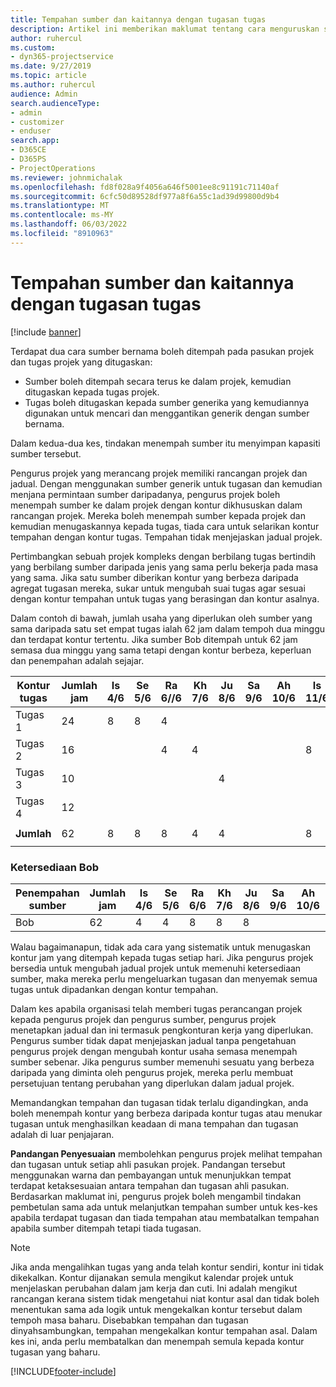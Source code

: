 ```yaml
---
title: Tempahan sumber dan kaitannya dengan tugasan tugas
description: Artikel ini memberikan maklumat tentang cara menguruskan sumber yang dinamakan, tempahan sumber dan tugasan tugas dan cara ia berkaitan antara satu sama lain.
author: ruhercul
ms.custom:
- dyn365-projectservice
ms.date: 9/27/2019
ms.topic: article
ms.author: ruhercul
audience: Admin
search.audienceType:
- admin
- customizer
- enduser
search.app:
- D365CE
- D365PS
- ProjectOperations
ms.reviewer: johnmichalak
ms.openlocfilehash: fd8f028a9f4056a646f5001ee8c91191c71140af
ms.sourcegitcommit: 6cfc50d89528df977a8f6a55c1ad39d99800d9b4
ms.translationtype: MT
ms.contentlocale: ms-MY
ms.lasthandoff: 06/03/2022
ms.locfileid: "8910963"
---
```

# <a name="resource-bookings-and-how-they-relate-to-task-assignments"></a>Tempahan sumber dan kaitannya dengan tugasan tugas

[!include [banner](../includes/psa-now-project-operations.md)]

Terdapat dua cara sumber bernama boleh ditempah pada pasukan projek dan tugas projek yang ditugaskan:

- Sumber boleh ditempah secara terus ke dalam projek, kemudian ditugaskan kepada tugas projek.
- Tugas boleh ditugaskan kepada sumber generika yang kemudiannya digunakan untuk mencari dan menggantikan generik dengan sumber bernama. 

Dalam kedua-dua kes, tindakan menempah sumber itu menyimpan kapasiti sumber tersebut.

Pengurus projek yang merancang projek memiliki rancangan projek dan jadual. Dengan menggunakan sumber generik untuk tugasan dan kemudian menjana permintaan sumber daripadanya, pengurus projek boleh menempah sumber ke dalam projek dengan kontur dikhususkan dalam rancangan projek. Mereka boleh menempah sumber kepada projek dan kemudian menugaskannya kepada tugas, tiada cara untuk selarikan kontur tempahan dengan kontur tugas. Tempahan tidak menjejaskan jadual projek.

Pertimbangkan sebuah projek kompleks dengan berbilang tugas bertindih yang berbilang sumber daripada jenis yang sama perlu bekerja pada masa yang sama. Jika satu sumber diberikan kontur yang berbeza daripada agregat tugasan mereka, sukar untuk mengubah suai tugas agar sesuai dengan kontur tempahan untuk tugas yang berasingan dan kontur asalnya.

Dalam contoh di bawah, jumlah usaha yang diperlukan oleh sumber yang sama daripada satu set empat tugas ialah 62 jam dalam tempoh dua minggu dan terdapat kontur tertentu. Jika sumber Bob ditempah untuk 62 jam semasa dua minggu yang sama tetapi dengan kontur berbeza, keperluan dan penempahan adalah sejajar.

| **Kontur tugas**    | **Jumlah jam** | Is 4/6 | Se 5/6 | Ra 6//6 | Kh 7/6 | Ju 8/6 | Sa 9/6 | Ah 10/6 | Is 11/6 | Se 12/6 | Ra 13/6 | Kh 14/6 | Ju 15/6 |
|----------------------|-----------------|--------|--------|--------|--------|--------|--------|---------|---------|---------|---------|---------|---------|
| Tugas 1               | 24              | 8      | 8      | 4      |        |        |        |         |         |         | 4       |         |         |
| Tugas 2               | 16              |        |        | 4      | 4      |        |        |         | 8       |         |         |         |         |
| Tugas 3               | 10              |        |        |        |        | 4      |        |         |         | 4       |         | 2       |         |
| Tugas 4               | 12              |        |        |        |        |        |        |         |         |         | 4       |         | 8       |
|                      |                 |        |        |        |        |        |        |         |         |         |         |         |         |
| **Jumlah**           | 62              | 8      | 8      | 8      | 4      | 4      |        |         | 8       | 4       | 8       | 2       | 8       |
|                      |                 |        |        |        |        |        |        |         |         |         |         |

### <a name="bobs-availability"></a>Ketersediaan Bob
| **Penempahan sumber** | **Jumlah jam** | Is 4/6 | Se 5/6 | Ra 6/6 | Kh 7/6 | Ju 8/6 | Sa 9/6 | Ah 10/6 | Is 11/6 | Se 12/6 | Ra 13/6 | Kh 14/6 | Ju 15/6 |
|------------------------|-----------------|--------|--------|--------|--------|--------|--------|---------|---------|---------|---------|---------|---------|
| Bob                    | 62              | 4      | 4      | 8      | 8      | 8      |        |         | 4       | 4       | 8       | 8       | 6       |

Walau bagaimanapun, tidak ada cara yang sistematik untuk menugaskan kontur jam yang ditempah kepada tugas setiap hari. Jika pengurus projek bersedia untuk mengubah jadual projek untuk memenuhi ketersediaan sumber, maka mereka perlu mengeluarkan tugasan dan menyemak semua tugas untuk dipadankan dengan kontur tempahan.

Dalam kes apabila organisasi telah memberi tugas perancangan projek kepada pengurus projek dan pengurus sumber, pengurus projek menetapkan jadual dan ini termasuk pengkonturan kerja yang diperlukan. Pengurus sumber tidak dapat menjejaskan jadual tanpa pengetahuan pengurus projek dengan mengubah kontur usaha semasa menempah sumber sebenar. Jika pengurus sumber memenuhi sesuatu yang berbeza daripada yang diminta oleh pengurus projek, mereka perlu membuat persetujuan tentang perubahan yang diperlukan dalam jadual projek.

Memandangkan tempahan dan tugasan tidak terlalu digandingkan, anda boleh menempah kontur yang berbeza daripada kontur tugas atau menukar tugasan untuk menghasilkan keadaan di mana tempahan dan tugasan adalah di luar penjajaran.

**Pandangan Penyesuaian** membolehkan pengurus projek melihat tempahan dan tugasan untuk setiap ahli pasukan projek. Pandangan tersebut menggunakan warna dan pembayangan untuk menunjukkan tempat terdapat ketaksesuaian antara tempahan dan tugasan ahli pasukan. Berdasarkan maklumat ini, pengurus projek boleh mengambil tindakan pembetulan sama ada untuk melanjutkan tempahan sumber untuk kes-kes apabila terdapat tugasan dan tiada tempahan atau membatalkan tempahan apabila sumber ditempah tetapi tiada tugasan.

> [!NOTE]
> Jika anda mengalihkan tugas yang anda telah kontur sendiri, kontur ini tidak dikekalkan. Kontur dijanakan semula mengikut kalendar projek untuk menjelaskan perubahan dalam jam kerja dan cuti. Ini adalah mengikut rancangan kerana sistem tidak mengetahui niat kontur asal dan tidak boleh menentukan sama ada logik untuk mengekalkan kontur tersebut dalam tempoh masa baharu. Disebabkan tempahan dan tugasan dinyahsambungkan, tempahan mengekalkan kontur tempahan asal. Dalam kes ini, anda perlu membatalkan dan menempah semula kepada kontur tugasan yang baharu.



[!INCLUDE[footer-include](../includes/footer-banner.md)]
